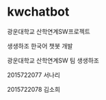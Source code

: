 # kwchatbot
광운대학교 산학연계SW프로젝트 

생생하조 한국어 챗봇 개발



광운대학교 산학연계SW 팀 생생하조

2015722077 서나리

2015722078 김소희
